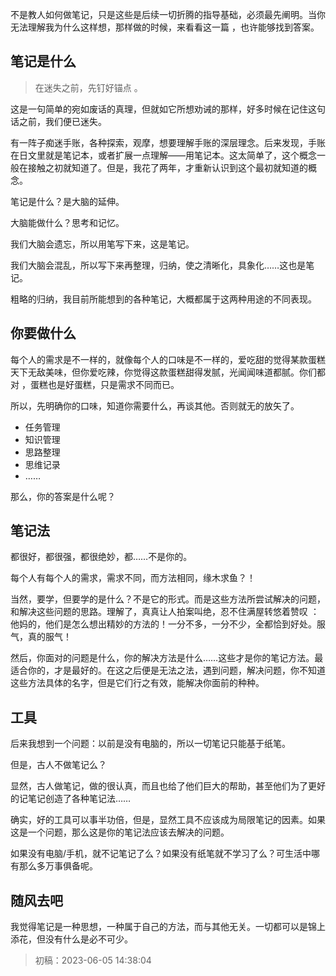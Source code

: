 不是教人如何做笔记，只是这些是后续一切折腾的指导基础，必须最先阐明。当你无法理解我为什么这样想，那样做的时候，来看看这一篇 ，也许能够找到答案。

## 笔记是什么

> 在迷失之前，先钉好锚点 。

这是一句简单的宛如废话的真理，但就如它所想劝诫的那样，好多时候在记住这句话之前，我们便已迷失。

有一阵子痴迷手账，各种探索，观摩，想要理解手账的深层理念。后来发现，手账在日文里就是笔记本，或者扩展一点理解——用笔记本。这太简单了，这个概念一般在接触之初就知道了。但是，我花了两年，才重新认识到这个最初就知道的概念。

笔记是什么？是大脑的延伸。

大脑能做什么？思考和记忆。

我们大脑会遗忘，所以用笔写下来，这是笔记。

我们大脑会混乱，所以写下来再整理，归纳，使之清晰化，具象化……这也是笔记。

粗略的归纳，我目前所能想到的各种笔记，大概都属于这两种用途的不同表现。

## 你要做什么

每个人的需求是不一样的，就像每个人的口味是不一样的，爱吃甜的觉得某款蛋糕天下无敌美味，但你爱吃辣，你觉得这款蛋糕甜得发腻，光闻闻味道都腻。你们都对 ，蛋糕也是好蛋糕，只是需求不同而已。

所以，先明确你的口味，知道你需要什么，再谈其他。否则就无的放矢了。

- 任务管理
- 知识管理
- 思路整理
- 思维记录
- ……

那么，你的答案是什么呢？

## 笔记法

都很好，都很强，都很绝妙，都……不是你的。

每个人有每个人的需求，需求不同，而方法相同，缘木求鱼？！

当然，要学，但要学的是什么？不是它的形式。而是这些方法所尝试解决的问题，和解决这些问题的思路。理解了，真真让人拍案叫绝，忍不住满屋转悠着赞叹 ：他妈的，他们是怎么想出精妙的方法的！一分不多，一分不少，全都恰到好处。服气，真的服气！

然后，你面对的问题是什么，你的解决方法是什么……这些才是你的笔记方法。最适合你的，才是最好的。在这之后便是无法之法，遇到问题，解决问题，你不知道这些方法具体的名字，但是它们行之有效，能解决你面前的种种。

## 工具

后来我想到一个问题：以前是没有电脑的，所以一切笔记只能基于纸笔。

但是，古人不做笔记么？

显然，古人做笔记，做的很认真，而且也给了他们巨大的帮助，甚至他们为了更好的记笔记创造了各种笔记法……

确实，好的工具可以事半功倍，但是，显然工具不应该成为局限笔记的因素。如果这是一个问题，那么这是你的笔记法应该去解决的问题。

如果没有电脑/手机，就不记笔记了么？如果没有纸笔就不学习了么？可生活中哪有那么多万事俱备呢。

## 随风去吧

我觉得笔记是一种思想，一种属于自己的方法，而与其他无关。一切都可以是锦上添花，但没有什么是必不可少。

> 初稿：2023-06-05 14:38:04